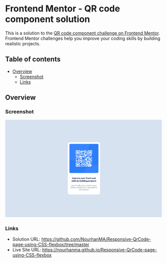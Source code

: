 # Frontend Mentor - QR code component solution

This is a solution to the [QR code component challenge on Frontend Mentor](https://www.frontendmentor.io/challenges/qr-code-component-iux_sIO_H). Frontend Mentor challenges help you improve your coding skills by building realistic projects. 

## Table of contents

- [Overview](#overview)
  - [Screenshot](#screenshot)
  - [Links](#links)


## Overview

### Screenshot

![](./screenshot.png)

### Links

- Solution URL: https://github.com/NourhanMA/Responsive-QrCode-page-using-CSS-flexbox/tree/master
- Live Site URL: https://nourhanma.github.io/Responsive-QrCode-page-using-CSS-flexbox


